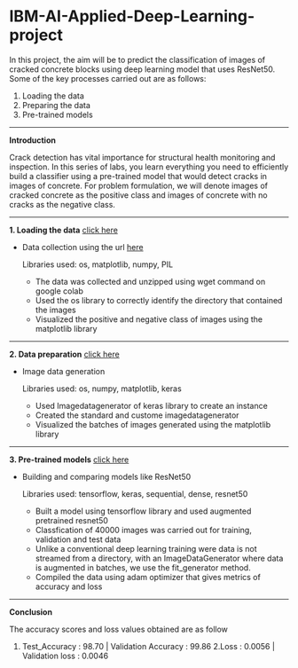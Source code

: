 # IBM-AI-Applied-Deep-Learning-project
In this project, the aim will be to predict the classification of images of cracked concrete blocks using deep learning model that uses ResNet50.
Some of the key processes carried out are as follows:
1. Loading the data
2. Preparing the data 
3. Pre-trained models
-------------------------------------------------------------------------------------------------------------------------

**Introduction**

Crack detection has vital importance for structural health monitoring and inspection. In this series of labs, you learn everything you need to efficiently build a classifier using a pre-trained model that would detect cracks in images of concrete. For problem formulation, we will denote images of cracked concrete as the positive class and images of concrete with no cracks as the negative class.

-------------------------------------------------------------------------------------------------------------------------

**1. Loading the data** [click here](https://github.com/nbjeelan/IBM-AI-Applied-Deep-Learning-project/blob/master/Module_1%20_%20Data%20Collection/1.1%20DL0321EN-1-1-Loading-Data-py-v1.0.ipynb)
- Data collection using the url [here](https://s3-api.us-geo.objectstorage.softlayer.net/cf-courses-data/CognitiveClass/DL0321EN/data/images/concrete_crack_images_for_classification.zip)
  
  Libraries used: os, matplotlib, numpy, PIL
  - The data was collected and unzipped using wget command on google colab
  - Used the os library to correctly identify the directory that contained the images
  - Visualized the positive and negative class of images using the matplotlib library
  
-------------------------------------------------------------------------------------------------------------------------

**2. Data preparation** [click here](https://github.com/nbjeelan/IBM-AI-Applied-Deep-Learning-project/blob/master/Module_2%20_%20Data%20preparation/1.2%20DL0321EN-2-1-Data-Preparation-py-v1.0.ipynb)
- Image data generation
  
  Libraries used: os, numpy, matplotlib, keras
  - Used Imagedatagenerator of keras library to create an instance
  - Created the standard and custome imagedatagenerator
  - Visualized the batches of images generated using the matplotlib library
  
-------------------------------------------------------------------------------------------------------------------------

**3. Pre-trained models** [click here](https://github.com/nbjeelan/IBM-AI-Applied-Deep-Learning-project/blob/master/Module_3%20_%20Pretrained%20Models/1.3%20DL0321EN-3-1-Pretrained-Models-py-v1.0.ipynb)
- Building and comparing models like ResNet50
  
  Libraries used: tensorflow, keras, sequential, dense, resnet50
  - Built a model using tensorflow library and used augmented pretrained resnet50
  - Classfication of 40000 images was carried out for training, validation and test data
  - Unlike a conventional deep learning training were data is not streamed from a directory, with an ImageDataGenerator where data is augmented in batches, we use the fit_generator method.
  - Compiled the data using adam optimizer that gives metrics of accuracy and loss
  
-------------------------------------------------------------------------------------------------------------------------
**Conclusion**

The accuracy scores and loss values obtained are as follow
  1. Test_Accuracy : 98.70  |  Validation Accuracy : 99.86
  2.Loss : 0.0056  |  Validation loss : 0.0046
